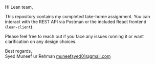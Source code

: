 Hi Lean team,

This repository contains my completed take-home assignment. You can interact with the REST API via Postman or the included React frontend (`lean-client`). 

Please feel free to reach out if you face any issues running it or want clarification on any design choices.

Best regards,  
Syed Muneef ur Rehman
[muneefsyed01@gmail.com](mailto:muneefsyed01@gmail.com)

